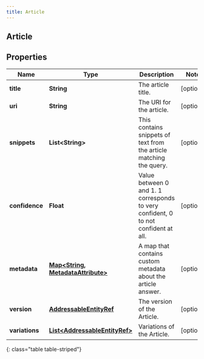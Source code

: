 ```yaml
---
title: Article
---
```

## Article


## Properties

| Name | Type | Description | Notes |
| ------------ | ------------- | ------------- | ------------- |
| **title** | <!----><!---->**String**<!----> | The article title. |  [optional] |
| **uri** | <!----><!---->**String**<!----> | The URI for the article. |  [optional] |
| **snippets** | <!----><!---->**List&lt;String&gt;**<!----> | This contains snippets of text from the article matching the query. |  [optional] |
| **confidence** | <!----><!---->**Float**<!----> | Value between 0 and 1. 1 corresponds to very confident, 0 to not confident at all. |  [optional] |
| **metadata** | <!----><!---->[**Map&lt;String, MetadataAttribute&gt;**](MetadataAttribute.html)<!----> | A map that contains custom metadata about the article answer. |  [optional] |
| **version** | <!----><!---->[**AddressableEntityRef**](AddressableEntityRef.html)<!----> | The version of the Article. |  [optional] |
| **variations** | <!----><!---->[**List&lt;AddressableEntityRef&gt;**](AddressableEntityRef.html)<!----> | Variations of the Article. |  [optional] |
{: class="table table-striped"}



